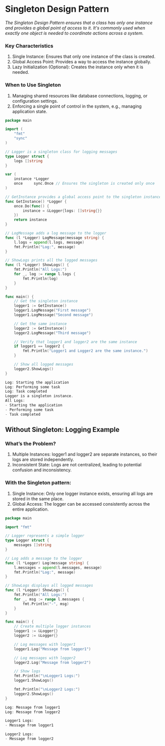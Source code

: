# Singleton Design Pattern


*The Singleton Design Pattern ensures that a class has only one instance and provides
a global point of access to it. It's commonly used when exactly one object is needed
to coordinate actions across a system.*


### Key Characteristics
1. Single Instance: Ensures that only one instance of the class is created.
2. Global Access Point: Provides a way to access the instance globally.
3. Lazy Initialization (Optional): Creates the instance only when it is needed.

### When to Use Singleton
1. Managing shared resources like database connections, logging, or configuration settings.
2. Enforcing a single point of control in the system, e.g., managing application state.


```go 
package main

import (
	"fmt"
	"sync"
)

// Logger is a singleton class for logging messages
type Logger struct {
	logs []string
}

var (
	instance *Logger
	once     sync.Once // Ensures the singleton is created only once
)

// GetInstance provides a global access point to the singleton instance
func GetInstance() *Logger {
	once.Do(func() {
		instance = &Logger{logs: []string{}}
	})
	return instance
}

// LogMessage adds a log message to the logger
func (l *Logger) LogMessage(message string) {
	l.logs = append(l.logs, message)
	fmt.Println("Log:", message)
}

// ShowLogs prints all the logged messages
func (l *Logger) ShowLogs() {
	fmt.Println("All Logs:")
	for _, log := range l.logs {
		fmt.Println(log)
	}
}

func main() {
	// Get the singleton instance
	logger1 := GetInstance()
	logger1.LogMessage("First message")
	logger1.LogMessage("Second message")

	// Get the same instance
	logger2 := GetInstance()
	logger2.LogMessage("Third message")

	// Verify that logger1 and logger2 are the same instance
	if logger1 == logger2 {
		fmt.Println("Logger1 and Logger2 are the same instance.")
	}

	// Show all logged messages
	logger2.ShowLogs()
}

```
```go
Log: Starting the application
Log: Performing some task
Log: Task completed
Logger is a singleton instance.
All Logs:
- Starting the application
- Performing some task
- Task completed
```

## Without Singleton: Logging Example

### What’s the Problem?
1. Multiple Instances: logger1 and logger2 are separate instances, so their logs are stored independently.
2. Inconsistent State: Logs are not centralized, leading to potential confusion and inconsistency.


### With the Singleton pattern:

1. Single Instance: Only one logger instance exists, ensuring all logs are stored in the same place.
2. Global Access: The logger can be accessed consistently across the entire application.


```go
package main

import "fmt"

// Logger represents a simple logger
type Logger struct {
	messages []string
}

// Log adds a message to the logger
func (l *Logger) Log(message string) {
	l.messages = append(l.messages, message)
	fmt.Println("Log:", message)
}

// ShowLogs displays all logged messages
func (l *Logger) ShowLogs() {
	fmt.Println("All Logs:")
	for _, msg := range l.messages {
		fmt.Println("-", msg)
	}
}

func main() {
	// Create multiple logger instances
	logger1 := &Logger{}
	logger2 := &Logger{}

	// Log messages with logger1
	logger1.Log("Message from logger1")

	// Log messages with logger2
	logger2.Log("Message from logger2")

	// Show logs
	fmt.Println("\nLogger1 Logs:")
	logger1.ShowLogs()

	fmt.Println("\nLogger2 Logs:")
	logger2.ShowLogs()
}
```

```go
Log: Message from logger1
Log: Message from logger2

Logger1 Logs:
- Message from logger1

Logger2 Logs:
- Message from logger2
```



